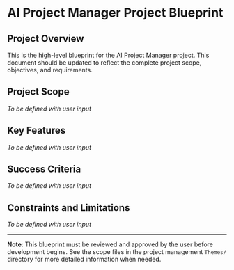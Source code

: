 # AI Project Manager Project Blueprint

## Project Overview

This is the high-level blueprint for the AI Project Manager project. This document should be updated to reflect the complete project scope, objectives, and requirements.

## Project Scope

*To be defined with user input*

## Key Features

*To be defined with user input*

## Success Criteria

*To be defined with user input*

## Constraints and Limitations

*To be defined with user input*

---

**Note**: This blueprint must be reviewed and approved by the user before development begins. See the scope files in the project management `Themes/` directory for more detailed information when needed.
